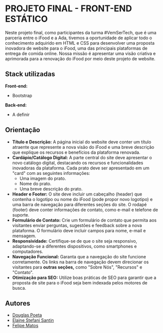 
# PROJETO FINAL - FRONT-END ESTÁTICO

Neste projeto final, como participantes da turma #VemSerTech, que é uma parceria entre o iFood e a Ada, tivemos a oportunidade de aplicar todo o conhecimento adquirido em HTML e CSS para desenvolver uma proposta inovadora de website para o iFood, uma das principais plataformas de entrega de comida online. Nossa missão é apresentar uma visão criativa e aprimorada para a renovação do iFood por meio deste projeto de website.

## Stack utilizadas

**Front-end:** 
- Bootstrap

**Back-end:** 
- A definir

## Orientação

- **Título e Descrição:** A página inicial do website deve conter um título atraente que represente a nova visão do iFood e uma breve descrição que explique os recursos e benefícios da plataforma renovada.
- **Cardápio/Catálogo Digital:** A parte central do site deve apresentar o novo catálogo digital, destacando os recursos e funcionalidades inovadoras da plataforma. Cada prato deve ser apresentado em um "card" com as seguintes informações:
    - Uma imagem do prato.
    - Nome do prato.
    - Uma breve descrição do prato.
- **Header e Footer:** O site deve incluir um cabeçalho (header) que contenha o logotipo ou nome do iFood (pode propor novo logotipo) e uma barra de navegação para diferentes seções do site. O rodapé (footer) deve conter informações de contato, como e-mail e telefone de suporte.
- **Formulário de Contato:** Crie um formulário de contato que permita aos visitantes enviar perguntas, sugestões e feedback sobre a nova plataforma. O formulário deve incluir campos para nome, e-mail e mensagem.
- **Responsividade:** Certifique-se de que o site seja responsivo, adaptando-se a diferentes dispositivos, como smartphones e computadores.
- **Navegação Funcional:** Garanta que a navegação do site funcione corretamente. Os links na barra de navegação devem direcionar os visitantes para **outras seções,** como "Sobre Nós", "Recursos" e "Contato".
- **Otimização para SEO:** Utilize boas práticas de SEO para garantir que a proposta de site para o iFood seja bem indexada pelos motores de busca.

## Autores

- [Douglas Poeta](https://github.com/DouglasPoeta)
- [Elaine Stefani Santin](https://github.com/NanneSantin)
- [Felipe Matos](https://github.com/FMTSL)

